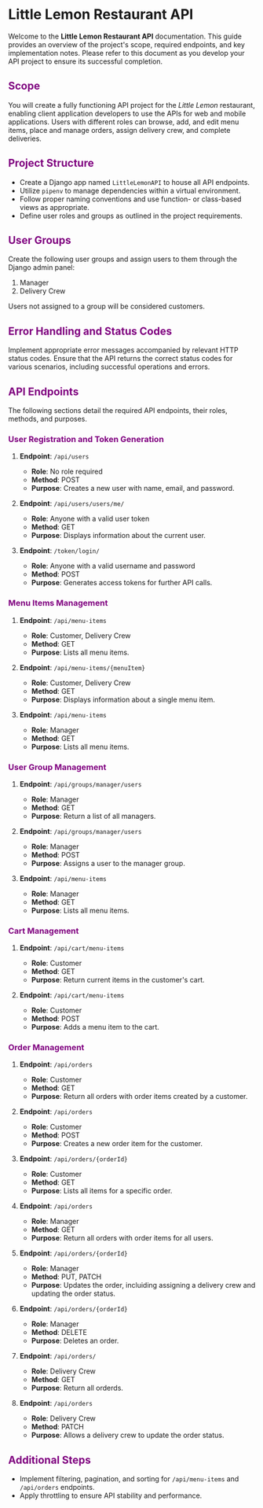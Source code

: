 # Little Lemon Restaurant API

Welcome to the **Little Lemon Restaurant API** documentation. This guide provides an overview of the project's scope, required endpoints, and key implementation notes. Please refer to this document as you develop your API project to ensure its successful completion.

## <span style="color: #800080">Scope</span>

You will create a fully functioning API project for the *Little Lemon* restaurant, enabling client application developers to use the APIs for web and mobile applications. Users with different roles can browse, add, and edit menu items, place and manage orders, assign delivery crew, and complete deliveries.

## <span style="color: #800080">Project Structure</span>

- Create a Django app named `LittleLemonAPI` to house all API endpoints.
- Utilize `pipenv` to manage dependencies within a virtual environment.
- Follow proper naming conventions and use function- or class-based views as appropriate.
- Define user roles and groups as outlined in the project requirements.

## <span style="color: #800080">User Groups</span>

Create the following user groups and assign users to them through the Django admin panel:

1. Manager
2. Delivery Crew

Users not assigned to a group will be considered customers.

## <span style="color: #800080">Error Handling and Status Codes</span>

Implement appropriate error messages accompanied by relevant HTTP status codes. Ensure that the API returns the correct status codes for various scenarios, including successful operations and errors.

## <span style="color: #800080">API Endpoints</span>

The following sections detail the required API endpoints, their roles, methods, and purposes.

### <span style="color: #800080">User Registration and Token Generation</span>

1. **Endpoint**: `/api/users`
   - **Role**: No role required
   - **Method**: POST
   - **Purpose**: Creates a new user with name, email, and password.

2. **Endpoint**: `/api/users/users/me/`
   - **Role**: Anyone with a valid user token
   - **Method**: GET
   - **Purpose**: Displays information about the current user.

3. **Endpoint**: `/token/login/`
   - **Role**: Anyone with a valid username and password
   - **Method**: POST
   - **Purpose**: Generates access tokens for further API calls.

### <span style="color: #800080">Menu Items Management</span>

1. **Endpoint**: `/api/menu-items`
   - **Role**: Customer, Delivery Crew
   - **Method**: GET
   - **Purpose**: Lists all menu items.

2. **Endpoint**: `/api/menu-items/{menuItem}`
   - **Role**: Customer, Delivery Crew
   - **Method**: GET
   - **Purpose**: Displays information about a single menu item.

3. **Endpoint**: `/api/menu-items`
   - **Role**: Manager
   - **Method**: GET
   - **Purpose**: Lists all menu items.

### <span style="color: #800080">User Group Management</span>

1. **Endpoint**: `/api/groups/manager/users`
   - **Role**: Manager
   - **Method**: GET
   - **Purpose**: Return a list of all managers.

2. **Endpoint**: `/api/groups/manager/users`
   - **Role**: Manager
   - **Method**: POST
   - **Purpose**: Assigns a user to the manager group.

3. **Endpoint**: `/api/menu-items`
   - **Role**: Manager
   - **Method**: GET
   - **Purpose**: Lists all menu items.

### <span style="color: #800080">Cart Management</span>

1. **Endpoint**: `/api/cart/menu-items`
   - **Role**: Customer
   - **Method**: GET
   - **Purpose**: Return current items in the customer's cart.

2. **Endpoint**: `/api/cart/menu-items`
   - **Role**: Customer
   - **Method**: POST
   - **Purpose**: Adds a menu item to the cart.

### <span style="color: #800080">Order Management</span>

1. **Endpoint**: `/api/orders`
   - **Role**: Customer
   - **Method**: GET
   - **Purpose**: Return all orders with order items created by a customer.

2. **Endpoint**: `/api/orders`
   - **Role**: Customer
   - **Method**: POST
   - **Purpose**: Creates a new order item for the customer.

3. **Endpoint**: `/api/orders/{orderId}`
   - **Role**: Customer
   - **Method**: GET
   - **Purpose**: Lists all items for a specific order.

4. **Endpoint**: `/api/orders`
   - **Role**: Manager
   - **Method**: GET
   - **Purpose**: Return all orders with order items for all users.

5. **Endpoint**: `/api/orders/{orderId}`
   - **Role**: Manager
   - **Method**: PUT, PATCH
   - **Purpose**: Updates the order, incluiding assigning a delivery crew and updating the order status.

6. **Endpoint**: `/api/orders/{orderId}`
   - **Role**: Manager
   - **Method**: DELETE
   - **Purpose**: Deletes an order.

7. **Endpoint**: `/api/orders/`
   - **Role**: Delivery Crew
   - **Method**: GET
   - **Purpose**: Return all orderds.

8. **Endpoint**: `/api/orders`
   - **Role**: Delivery Crew
   - **Method**: PATCH
   - **Purpose**: Allows a delivery crew to update the order status.

## <span style="color: #800080">Additional Steps</span>

- Implement filtering, pagination, and sorting for `/api/menu-items` and `/api/orders` endpoints.
- Apply throttling to ensure API stability and performance.
